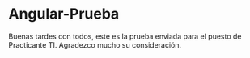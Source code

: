 # Angular-Prueba

Buenas tardes con todos, este es la prueba enviada para el puesto de Practicante TI. Agradezco mucho su consideración.
